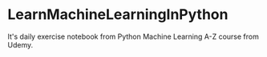 # LearnMachineLearningInPython
It's daily exercise notebook from Python Machine Learning A-Z course from Udemy.
